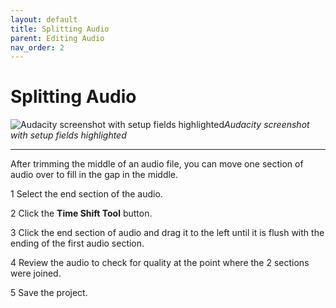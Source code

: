 ```yaml
---
layout: default
title: Splitting Audio
parent: Editing Audio
nav_order: 2
---
```


# Splitting Audio


![Audacity screenshot with setup fields highlighted](https://cch5ng.github.io/audacity-help/images/audacity_screen_split.jpg)*Audacity screenshot with setup fields highlighted*


------


After trimming the middle of an audio file, you can move one section of audio over to fill in the gap in the middle.

1 Select the end section of the audio. 

2 Click the **Time Shift Tool** button.

3 Click the end section of audio and drag it to the left until it is flush with the ending of the first audio section.

4 Review the audio to check for quality at the point where the 2 sections were joined.

5 Save the project.